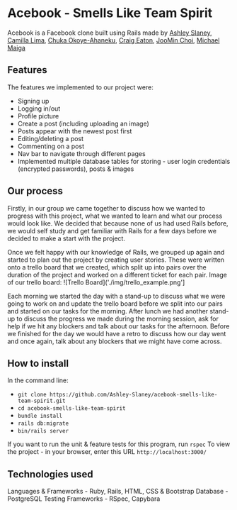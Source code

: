 # Acebook - Smells Like Team Spirit
Acebook is a Facebook clone built using Rails made by [Ashley Slaney](https://github.com/Ashley-Slaney), [Camilla Lima](https://github.com/camilla000), [Chuka Okoye-Ahaneku](https://github.com/coo990), [Craig Eaton](https://github.com/craigea92), [JooMin Choi](https://github.com/jooomin), [Michael Maiga](https://github.com/OptimusWall-E)
## Features
The features we implemented to our project were:
- Signing up
- Logging in/out
- Profile picture
- Create a post (including uploading an image)
- Posts appear with the newest post first
- Editing/deleting a post
- Commenting on a post
- Nav bar to navigate through different pages
- Implemented multiple database tables for storing - user login credentials (encrypted passwords), posts & images

## Our process
Firstly, in our group we came together to discuss how we wanted to progress with this project, what we wanted to learn and what our process would look like. We decided that because none of us had used Rails before, we would self study and get familiar with Rails for a few days before we decided to make a start with the project. 

Once we felt happy with our knowledge of Rails, we grouped up again and started to plan out the project by creating user stories. These were written onto a trello board that we created, which split up into pairs over the duration of the project and worked on a different ticket for each pair. Image of our trello board:
![Trello Board]('./img/trello_example.png']

Each morning we started the day with a stand-up to discuss what we were going to work on and update the trello board before we split into our pairs and started on our tasks for the morning. After lunch we had another stand-up to discuss the progress we made during the morning session, ask for help if we hit any blockers and talk about our tasks for the afternoon. Before we finished for the day we would have a retro to discuss how our day went and once again, talk about any blockers that we might have come across. 

## How to install
In the command line:
- ```git clone https://github.com/Ashley-Slaney/acebook-smells-like-team-spirit.git```
- ```cd acebook-smells-like-team-spirit```
- ```bundle install```
- ```rails db:migrate```
- ```bin/rails server```

If you want to run the unit & feature tests for this program, run ```rspec```
To view the project - in your browser, enter this URL ```http://localhost:3000/```

## Technologies used
Languages & Frameworks - Ruby, Rails, HTML, CSS & Bootstrap
Database - PostgreSQL
Testing Frameworks - RSpec, Capybara